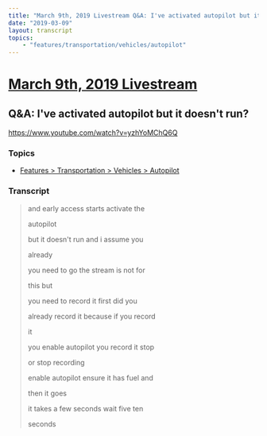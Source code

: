 ```yaml
---
title: "March 9th, 2019 Livestream Q&A: I've activated autopilot but it doesn't run?"
date: "2019-03-09"
layout: transcript
topics:
    - "features/transportation/vehicles/autopilot"
---
```

# [March 9th, 2019 Livestream](../2019-03-09.md)
## Q&A: I've activated autopilot but it doesn't run?
https://www.youtube.com/watch?v=yzhYoMChQ6Q

### Topics
* [Features > Transportation > Vehicles > Autopilot](../topics/features/transportation/vehicles/autopilot.md)

### Transcript

> and early access starts activate the
>
> autopilot
>
> but it doesn't run and i assume you
>
> already
>
> you need to go the stream is not for
>
> this but
>
> you need to record it first did you
>
> already record it because if you record
>
> it
>
> you enable autopilot you record it stop
>
> or stop recording
>
> enable autopilot ensure it has fuel and
>
> then it goes
>
> it takes a few seconds wait five ten
>
> seconds
>
